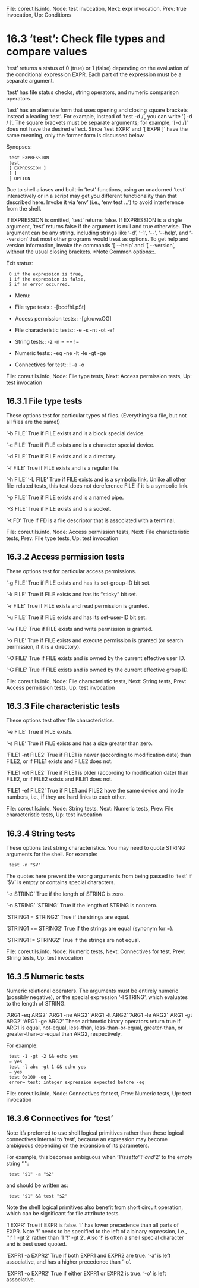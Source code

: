 File: coreutils.info,  Node: test invocation,  Next: expr invocation,  Prev: true invocation,  Up: Conditions

16.3 ‘test’: Check file types and compare values
================================================

‘test’ returns a status of 0 (true) or 1 (false) depending on the
evaluation of the conditional expression EXPR.  Each part of the
expression must be a separate argument.

   ‘test’ has file status checks, string operators, and numeric
comparison operators.

   ‘test’ has an alternate form that uses opening and closing square
brackets instead a leading ‘test’.  For example, instead of ‘test -d /’,
you can write ‘[ -d / ]’.  The square brackets must be separate
arguments; for example, ‘[-d /]’ does not have the desired effect.
Since ‘test EXPR’ and ‘[ EXPR ]’ have the same meaning, only the former
form is discussed below.

   Synopses:

     test EXPRESSION
     test
     [ EXPRESSION ]
     [ ]
     [ OPTION

   Due to shell aliases and built-in ‘test’ functions, using an
unadorned ‘test’ interactively or in a script may get you different
functionality than that described here.  Invoke it via ‘env’ (i.e., ‘env
test ...’) to avoid interference from the shell.

   If EXPRESSION is omitted, ‘test’ returns false.  If EXPRESSION is a
single argument, ‘test’ returns false if the argument is null and true
otherwise.  The argument can be any string, including strings like ‘-d’,
‘-1’, ‘--’, ‘--help’, and ‘--version’ that most other programs would
treat as options.  To get help and version information, invoke the
commands ‘[ --help’ and ‘[ --version’, without the usual closing
brackets.  *Note Common options::.

   Exit status:

     0 if the expression is true,
     1 if the expression is false,
     2 if an error occurred.

* Menu:

* File type tests::             -[bcdfhLpSt]
* Access permission tests::     -[gkruwxOG]
* File characteristic tests::   -e -s -nt -ot -ef
* String tests::                -z -n = == !=
* Numeric tests::               -eq -ne -lt -le -gt -ge
* Connectives for test::        ! -a -o

File: coreutils.info,  Node: File type tests,  Next: Access permission tests,  Up: test invocation

16.3.1 File type tests
----------------------

These options test for particular types of files.  (Everything’s a file,
but not all files are the same!)

‘-b FILE’
     True if FILE exists and is a block special device.

‘-c FILE’
     True if FILE exists and is a character special device.

‘-d FILE’
     True if FILE exists and is a directory.

‘-f FILE’
     True if FILE exists and is a regular file.

‘-h FILE’
‘-L FILE’
     True if FILE exists and is a symbolic link.  Unlike all other
     file-related tests, this test does not dereference FILE if it is a
     symbolic link.

‘-p FILE’
     True if FILE exists and is a named pipe.

‘-S FILE’
     True if FILE exists and is a socket.

‘-t FD’
     True if FD is a file descriptor that is associated with a terminal.

File: coreutils.info,  Node: Access permission tests,  Next: File characteristic tests,  Prev: File type tests,  Up: test invocation

16.3.2 Access permission tests
------------------------------

These options test for particular access permissions.

‘-g FILE’
     True if FILE exists and has its set-group-ID bit set.

‘-k FILE’
     True if FILE exists and has its “sticky” bit set.

‘-r FILE’
     True if FILE exists and read permission is granted.

‘-u FILE’
     True if FILE exists and has its set-user-ID bit set.

‘-w FILE’
     True if FILE exists and write permission is granted.

‘-x FILE’
     True if FILE exists and execute permission is granted (or search
     permission, if it is a directory).

‘-O FILE’
     True if FILE exists and is owned by the current effective user ID.

‘-G FILE’
     True if FILE exists and is owned by the current effective group ID.

File: coreutils.info,  Node: File characteristic tests,  Next: String tests,  Prev: Access permission tests,  Up: test invocation

16.3.3 File characteristic tests
--------------------------------

These options test other file characteristics.

‘-e FILE’
     True if FILE exists.

‘-s FILE’
     True if FILE exists and has a size greater than zero.

‘FILE1 -nt FILE2’
     True if FILE1 is newer (according to modification date) than FILE2,
     or if FILE1 exists and FILE2 does not.

‘FILE1 -ot FILE2’
     True if FILE1 is older (according to modification date) than FILE2,
     or if FILE2 exists and FILE1 does not.

‘FILE1 -ef FILE2’
     True if FILE1 and FILE2 have the same device and inode numbers,
     i.e., if they are hard links to each other.

File: coreutils.info,  Node: String tests,  Next: Numeric tests,  Prev: File characteristic tests,  Up: test invocation

16.3.4 String tests
-------------------

These options test string characteristics.  You may need to quote STRING
arguments for the shell.  For example:

     test -n "$V"

   The quotes here prevent the wrong arguments from being passed to
‘test’ if ‘$V’ is empty or contains special characters.

‘-z STRING’
     True if the length of STRING is zero.

‘-n STRING’
‘STRING’
     True if the length of STRING is nonzero.

‘STRING1 = STRING2’
     True if the strings are equal.

‘STRING1 == STRING2’
     True if the strings are equal (synonym for =).

‘STRING1 != STRING2’
     True if the strings are not equal.

File: coreutils.info,  Node: Numeric tests,  Next: Connectives for test,  Prev: String tests,  Up: test invocation

16.3.5 Numeric tests
--------------------

Numeric relational operators.  The arguments must be entirely numeric
(possibly negative), or the special expression ‘-l STRING’, which
evaluates to the length of STRING.

‘ARG1 -eq ARG2’
‘ARG1 -ne ARG2’
‘ARG1 -lt ARG2’
‘ARG1 -le ARG2’
‘ARG1 -gt ARG2’
‘ARG1 -ge ARG2’
     These arithmetic binary operators return true if ARG1 is equal,
     not-equal, less-than, less-than-or-equal, greater-than, or
     greater-than-or-equal than ARG2, respectively.

   For example:

     test -1 -gt -2 && echo yes
     ⇒ yes
     test -l abc -gt 1 && echo yes
     ⇒ yes
     test 0x100 -eq 1
     error→ test: integer expression expected before -eq

File: coreutils.info,  Node: Connectives for test,  Prev: Numeric tests,  Up: test invocation

16.3.6 Connectives for ‘test’
-----------------------------

Note it’s preferred to use shell logical primitives rather than these
logical connectives internal to ‘test’, because an expression may become
ambiguous depending on the expansion of its parameters.

   For example, this becomes ambiguous when ‘$1’ is set to ‘'!'’ and
‘$2’ to the empty string ‘''’:

     test "$1" -a "$2"

   and should be written as:

     test "$1" && test "$2"

   Note the shell logical primitives also benefit from short circuit
operation, which can be significant for file attribute tests.

‘! EXPR’
     True if EXPR is false.  ‘!’ has lower precedence than all parts of
     EXPR.  Note ‘!’ needs to be specified to the left of a binary
     expression, I.e., ‘'!' 1 -gt 2’ rather than ‘1 '!' -gt 2’.  Also
     ‘!’ is often a shell special character and is best used quoted.

‘EXPR1 -a EXPR2’
     True if both EXPR1 and EXPR2 are true.  ‘-a’ is left associative,
     and has a higher precedence than ‘-o’.

‘EXPR1 -o EXPR2’
     True if either EXPR1 or EXPR2 is true.  ‘-o’ is left associative.

